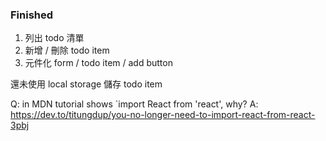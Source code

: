 ### Finished
1. 列出 todo 清單
2. 新增 / 刪除 todo item
3. 元件化 form / todo item / add button

還未使用 local storage 儲存 todo item

Q: in MDN tutorial shows `import React from 'react', why?
A: https://dev.to/titungdup/you-no-longer-need-to-import-react-from-react-3pbj